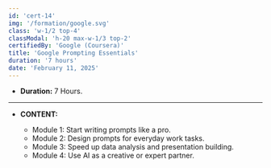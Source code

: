 ```yaml
---
id: 'cert-14'
img: '/formation/google.svg'
class: 'w-1/2 top-4'
classModal: 'h-20 max-w-1/3 top-2'
certifiedBy: 'Google (Coursera)'
title: 'Google Prompting Essentials'
duration: '7 hours'
date: 'February 11, 2025'
---
```


- **Duration:** 7 Hours.

---

- **CONTENT:**

  - Module 1: Start writing prompts like a pro.
  - Module 2: Design prompts for everyday work tasks.
  - Module 3: Speed up data analysis and presentation building.
  - Module 4: Use AI as a creative or expert partner.
